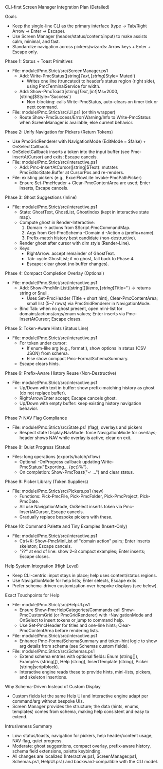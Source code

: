 CLI-first Screen Manager Integration Plan (Detailed)

Goals
- Keep the single-line CLI as the primary interface (type → Tab/Right Arrow → Enter → Escape).
- Use Screen Manager (header/status/content/input) to make assists calm, minimal, and fast.
- Standardize navigation across pickers/wizards: Arrow keys + Enter + Escape only.

Phase 1: Status + Toast Primitives
- File: module/Pmc.Strict/src/ScreenManager.ps1
  - Add: Write-PmcStatus([string]$Text, [string]$Style='Muted')
    - Writes one line (truncated) to header’s status region (right side), using PmcTerminalService for width.
  - Add: Show-PmcToast([string]$Text, [int]$Ms=2000, [string]$Style='Success')
    - Non-blocking: calls Write-PmcStatus, auto-clears on timer tick or next command.
- File: module/Pmc.Strict/src/UI.ps1 (or thin wrapper)
  - Route Show-PmcSuccess/Error/Warning/Info to Write-PmcStatus when ScreenManager is available; else current behavior.

Phase 2: Unify Navigation for Pickers (Return Tokens)
- Use PmcGridRenderer with NavigationMode (EditMode = $false) + OnSelectCallback.
- OnSelectCallback inserts a token into the input buffer (see Pmc-InsertAtCursor) and exits; Escape cancels.
- File: module/Pmc.Strict/src/Interactive.ps1
  - Add: Pmc-InsertAtCursor([string]$Text): mutates PmcEditorState.Buffer at CursorPos and re-renders.
- File: existing pickers (e.g., ExcelFlowLite Invoke-PmcPathPicker)
  - Ensure Set-PmcHeader + Clear-PmcContentArea are used; Enter inserts, Escape cancels.

Phase 3: Ghost Suggestions (Inline)
- File: module/Pmc.Strict/src/Interactive.ps1
  - State: GhostText, GhostList, GhostIndex (kept in interactive state map).
  - Compute ghost in Render-Interactive:
    1) Domain → actions from $Script:PmcCommandMap.
    2) Args from Get-PmcSchema -Domain d -Action a (prefix+name).
    3) Prefix-match history best candidate (non-destructive).
  - Render ghost after cursor with dim style (Render-Line).
  - Keys:
    - RightArrow: accept remainder of GhostText.
    - Tab: cycle GhostList; if no ghost, fall back to Phase 4.
    - Escape: clear ghost (no buffer changes).

Phase 4: Compact Completion Overlay (Optional)
- File: module/Pmc.Strict/src/Interactive.ps1
  - Add: Show-PmcMiniList([string[]]$Items,[string]$Title='') → returns string or $null.
    - Uses Set-PmcHeader (Title + short hint), Clear-PmcContentArea; small list (5–7 rows) via PmcGridRenderer in NavigationMode.
  - Bind Tab: when no ghost present, open mini-list for domains/actions/args/enum values; Enter inserts via Pmc-InsertAtCursor; Escape closes.

Phase 5: Token-Aware Hints (Status Line)
- File: module/Pmc.Strict/src/Interactive.ps1
  - For token under cursor:
    - If enum-like arg (e.g., format:), show options in status (CSV JSON) from schema.
    - Else show compact Pmc-FormatSchemaSummary.
  - Escape clears hints.

Phase 6: Prefix-Aware History Reuse (Non-Destructive)
- File: module/Pmc.Strict/src/Interactive.ps1
  - Up/Down with text in buffer: show prefix-matching history as ghost (do not replace buffer).
  - RightArrow/Enter accept; Escape cancels ghost.
  - Up/Down with empty buffer: keep existing history navigation behavior.

Phase 7: NAV Flag Compliance
- File: module/Pmc.Strict/src/State.ps1 (flag), overlays and pickers
  - Respect state Display.NavMode: force NavigationMode for overlays; header shows NAV while overlay is active; clear on exit.

Phase 8: Quiet Progress (Status)
- Files: long operations (exports/batch/xflow)
  - Optional -OnProgress callback updating Write-PmcStatus("Exporting… {pct}%").
  - On completion: Show-PmcToast("✓ …") and clear status.

Phase 9: Picker Library (Token Suppliers)
- File: module/Pmc.Strict/src/Pickers.ps1 (new)
  - Functions: Pick-PmcFile, Pick-PmcFolder, Pick-PmcProject, Pick-PmcDate.
  - All use NavigationMode, OnSelect inserts token via Pmc-InsertAtCursor, Escape cancels.
  - Gradually replace bespoke pickers with these.

Phase 10: Command Palette and Tiny Examples (Insert-Only)
- File: module/Pmc.Strict/src/Interactive.ps1
  - Ctrl+K: Show-PmcMiniList of "domain action" pairs; Enter inserts skeleton; Escape cancels.
  - "??" at end of line: show 2–3 compact examples; Enter inserts; Escape closes.

Help System Integration (High Level)
- Keep CLI-centric: input stays in place; help uses content/status regions.
- Use NavigationMode for help lists; Enter selects, Escape exits.
- Prefer schema-driven customization over bespoke displays (see below).

Exact Touchpoints for Help
- File: module/Pmc.Strict/src/HelpUI.ps1
  - Ensure Show-PmcHelpCategories/Commands call Show-PmcCustomGrid (or PmcGridRenderer) with -NavigationMode and OnSelect to insert tokens or jump to command help.
  - Use Set-PmcHeader for titles and one-line hints; Clear-PmcContentArea before rendering lists.
- File: module/Pmc.Strict/src/Interactive.ps1
  - Enhance Pmc-FormatSchemaSummary and token-hint logic to show arg details from schema (see Schemas custom fields).
- File: module/Pmc.Strict/src/Schemas.ps1
  - Extend schema entries with optional fields: Enum (string[]), Examples (string[]), Help (string), InsertTemplate (string), Picker (string|scriptblock).
  - Interactive engine reads these to provide hints, mini-lists, pickers, and skeleton insertions.

Why Schema-Driven Instead of Custom Display
- Custom fields let the same Help UI and Interactive engine adapt per command/arg without bespoke UIs.
- Screen Manager provides the structure; the data (hints, enums, templates) comes from schema, making help consistent and easy to extend.

Intrusiveness Summary
- Low: status/toasts, navigation for pickers, help header/content usage, NAV flag, quiet progress.
- Moderate: ghost suggestions, compact overlay, prefix-aware history, schema field extensions, palette keybinding.
- All changes are localized (Interactive.ps1, ScreenManager.ps1, Schemas.ps1, HelpUI.ps1) and backward-compatible with the CLI model.

